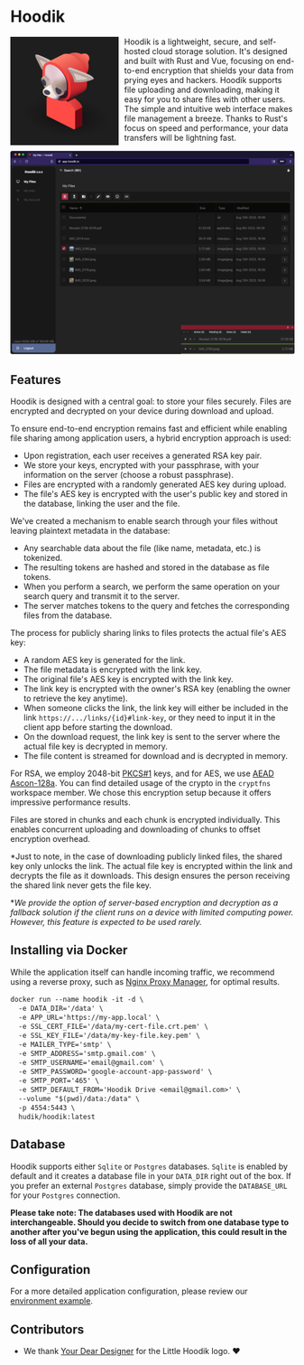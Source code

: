 # Hoodik

<img src="./web/public/android-icon-192x192.png" alt="Hoodik" style="float: left; margin-right: 10px; margin-bottom: 10px" />

Hoodik is a lightweight, secure, and self-hosted cloud storage solution. It's designed and built with Rust and Vue, focusing on end-to-end encryption that shields your data from prying eyes and hackers. Hoodik supports file uploading and downloading, making it easy for you to share files with other users. The simple and intuitive web interface makes file management a breeze. Thanks to Rust's focus on speed and performance, your data transfers will be lightning fast.

<p align="center">
  <img src="./screenshot.png" alt="Hoodik" />
</p>

## Features

Hoodik is designed with a central goal: to store your files securely. Files are encrypted and decrypted on your device during download and upload.

To ensure end-to-end encryption remains fast and efficient while enabling file sharing among application users, a hybrid encryption approach is used:
- Upon registration, each user receives a generated RSA key pair.
- We store your keys, encrypted with your passphrase, with your information on the server (choose a robust passphrase).
- Files are encrypted with a randomly generated AES key during upload.
- The file's AES key is encrypted with the user's public key and stored in the database, linking the user and the file.

We've created a mechanism to enable search through your files without leaving plaintext metadata in the database:
- Any searchable data about the file (like name, metadata, etc.) is tokenized.
- The resulting tokens are hashed and stored in the database as file tokens.
- When you perform a search, we perform the same operation on your search query and transmit it to the server.
- The server matches tokens to the query and fetches the corresponding files from the database.

The process for publicly sharing links to files protects the actual file's AES key:
- A random AES key is generated for the link.
- The file metadata is encrypted with the link key.
- The original file's AES key is encrypted with the link key.
- The link key is encrypted with the owner's RSA key (enabling the owner to retrieve the key anytime).
- When someone clicks the link, the link key will either be included in the link `https://.../links/{id}#link-key`, or they need to input it in the client app before starting the download.
- On the download request, the link key is sent to the server where the actual file key is decrypted in memory.
- The file content is streamed for download and is decrypted in memory.

For RSA, we employ 2048-bit [PKCS#1](https://en.wikipedia.org/wiki/PKCS_1) keys, and for AES, we use [AEAD Ascon-128a](https://ascon.iaik.tugraz.at/). You can find detailed usage of the crypto in the `cryptfns` workspace member. We chose this encryption setup because it offers impressive performance results.

Files are stored in chunks and each chunk is encrypted individually. This enables concurrent uploading and downloading of chunks to offset encryption overhead.

*Just to note, in the case of downloading publicly linked files, the shared key only unlocks the link. The actual file key is encrypted within the link and decrypts the file as it downloads. This design ensures the person receiving the shared link never gets the file key.

**We provide the option of server-based encryption and decryption as a fallback solution if the client runs on a device with limited computing power. However, this feature is expected to be used rarely.*

## Installing via Docker

While the application itself can handle incoming traffic, we recommend using a reverse proxy, such as [Nginx Proxy Manager](https://nginxproxymanager.com/), for optimal results.

```shell
docker run --name hoodik -it -d \
  -e DATA_DIR='/data' \
  -e APP_URL='https://my-app.local' \
  -e SSL_CERT_FILE='/data/my-cert-file.crt.pem' \
  -e SSL_KEY_FILE='/data/my-key-file.key.pem' \
  -e MAILER_TYPE='smtp' \
  -e SMTP_ADDRESS='smtp.gmail.com' \
  -e SMTP_USERNAME='email@gmail.com' \
  -e SMTP_PASSWORD='google-account-app-password' \
  -e SMTP_PORT='465' \
  -e SMTP_DEFAULT_FROM='Hoodik Drive <email@gmail.com>' \
  --volume "$(pwd)/data:/data" \
  -p 4554:5443 \
  hudik/hoodik:latest
```

## Database

Hoodik supports either `Sqlite` or `Postgres` databases. `Sqlite` is enabled by default and it creates a database file in your `DATA_DIR` right out of the box. If you prefer an external `Postgres` database, simply provide the `DATABASE_URL` for your `Postgres` connection.

**Please take note: The databases used with Hoodik are not interchangeable. Should you decide to switch from one database type to another after you've begun using the application, this could result in the loss of all your data.**

## Configuration

For a more detailed application configuration, please review our [environment example](./.env.example).

## Contributors

- We thank [Your Dear Designer](https://yourdeardesigner.com/) for the Little Hoodik logo. ❤️
